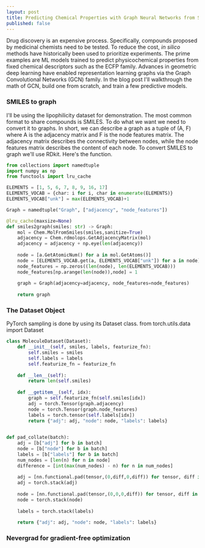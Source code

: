 ```yaml
---
layout: post
title: Predicting Chemical Properties with Graph Neural Networks from Scratch with PyTorch
published: false
---
```


Drug discovery is an expensive process. Specifically, compounds proposed by medicinal chemists need to be tested. To reduce the cost, *in silico* methods have historically been used to prioritize experiments. The prime examples are ML models trained to predict physicochemical properties from fixed chemical descriptors such as the ECFP family. Advances in geometric deep learning have enabled representation learning graphs via the Graph Convolutional Networks (GCN) family. In the blog post I'll walkthrough the math of GCN, build one from scratch, and train a few predictive models.
### SMILES to graph
I'll be using the lipophilicity dataset for demonstration. The most common format to share compounds is SMILES. To do what we want we need to convert it to graphs. In short, we can describe a graph as a tuple of (A, F) where A is the adjacency matrix and F is the node features matrix. The adjacency matrix describes the connectivity between nodes, while the node features matrix describes the content of each node. To convert SMILES to graph we'll use RDkit. Here's the function.
```python
from collections import namedtuple
import numpy as np
from functools import lru_cache

ELEMENTS = [1, 5, 6, 7, 8, 9, 16, 17]
ELEMENTS_VOCAB = {char: i for i, char in enumerate(ELEMENTS)}
ELEMENTS_VOCAB["unk"] = max(ELEMENTS_VOCAB)+1

Graph = namedtuple("Graph", ["adjacency", "node_features"])

@lru_cache(maxsize=None)
def smiles2graph(smiles: str) -> Graph:
    mol = Chem.MolFromSmiles(smiles,sanitize=True)
    adjacency = Chem.rdmolops.GetAdjacencyMatrix(mol)
    adjacency = adjacency + np.eye(len(adjacency))
    
    node = [a.GetAtomicNum() for a in mol.GetAtoms()]
    node = [ELEMENTS_VOCAB.get(a, ELEMENTS_VOCAB["unk"]) for a in node]
    node_features = np.zeros((len(node), len(ELEMENTS_VOCAB)))
    node_features[np.arange(len(node)),node] = 1
    
    graph = Graph(adjacency=adjacency, node_features=node_features)
    
    return graph
```

### The Dataset Object
PyTorch sampling is done by using its Dataset class. 
from torch.utils.data import Dataset
```python
class MoleculeDataset(Dataset):
    def __init__(self, smiles, labels, featurize_fn):
        self.smiles = smiles
        self.labels = labels
        self.featurize_fn = featurize_fn
        
    def __len__(self):
        return len(self.smiles)
    
    def __getitem__(self, idx):
        graph = self.featurize_fn(self.smiles[idx])
        adj = torch.Tensor(graph.adjacency)
        node = torch.Tensor(graph.node_features)
        labels = torch.tensor(self.labels[idx])
        return {"adj": adj, "node": node, "labels": labels}
    

def pad_collate(batch):
    adj = [b["adj"] for b in batch]
    node = [b["node"] for b in batch]
    labels = [b["labels"] for b in batch]
    num_nodes = [len(n) for n in node]
    difference = [int(max(num_nodes) - n) for n in num_nodes]
    
    adj = [nn.functional.pad(tensor,(0,diff,0,diff)) for tensor, diff in zip(adj, difference)]
    adj = torch.stack(adj)
    
    node = [nn.functional.pad(tensor,(0,0,0,diff)) for tensor, diff in zip(node, difference)]
    node = torch.stack(node)
    
    labels = torch.stack(labels)
    
    return {"adj": adj, "node": node, "labels": labels}
```
### Nevergrad for gradient-free optimization

